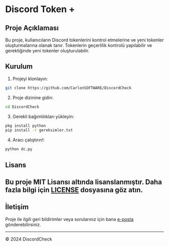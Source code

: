 # Discord Token +

## Proje Açıklaması
Bu proje, kullanıcıların Discord tokenlerini kontrol etmelerine ve yeni tokenler oluşturmalarına olanak tanır. Tokenlerin geçerlilik kontrolü yapılabilir ve gerektiğinde yeni tokenler oluşturulabilir.





## Kurulum
1. Projeyi klonlayın:
```bash
git clone https://github.com/CarlonSOFTWARE/DiscordCheck
```
2. Proje dizinine gidin:
```bash
cd DiscordCheck
```
3. Gerekli bağımlılıkları yükleyin:
```bash
pkg install python
pip install -r gereksimler.txt
```
4. Aracı çalıştırın!:
```bash
python dc.py
```




## Lisans
Bu proje MIT Lisansı altında lisanslanmıştır. Daha fazla bilgi için [LICENSE](LICENSE) dosyasına göz atın.
---
## İletişim
Proje ile ilgili geri bildirimler veya sorularınız için bana [e-posta](mailto:carlon@valeska.com.tr) gönderebilirsiniz.

---
© 2024 DiscordCheck
